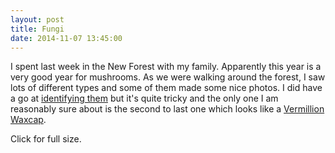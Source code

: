 ```yaml
---
layout: post
title: Fungi
date: 2014-11-07 13:45:00
---
```

I spent last week in the New Forest with my family. Apparently this year is a very good year for mushrooms. As we were walking around the forest, I saw lots of different types and some of them made some nice photos. I did have a go at [identifying them](http://www.wildaboutbritain.co.uk/british/Fungi/identification) but it's quite tricky and the only one I am reasonably sure about is the second to last one which looks like a [Vermillion Waxcap](http://www.wildaboutbritain.co.uk/vermilion-waxcap).

Click for full size.

<p class="mini_gallery">
<a href="http://www.subdimension.co.uk/files/2014-11-07-Fungi/IMG_1479.jpg"><img src="http://www.subdimension.co.uk/files/2014-11-07-Fungi/thumbs/IMG_1479.jpg" alt=""></a>
<a href="http://www.subdimension.co.uk/files/2014-11-07-Fungi/IMG_1480.jpg"><img src="http://www.subdimension.co.uk/files/2014-11-07-Fungi/thumbs/IMG_1480.jpg" alt=""></a>
<a href="http://www.subdimension.co.uk/files/2014-11-07-Fungi/IMG_1504.jpg"><img src="http://www.subdimension.co.uk/files/2014-11-07-Fungi/thumbs/IMG_1504.jpg" alt=""></a>
<a href="http://www.subdimension.co.uk/files/2014-11-07-Fungi/IMG_1503.jpg"><img src="http://www.subdimension.co.uk/files/2014-11-07-Fungi/thumbs/IMG_1503.jpg" alt=""></a>
<a href="http://www.subdimension.co.uk/files/2014-11-07-Fungi/IMG_1507.jpg"><img src="http://www.subdimension.co.uk/files/2014-11-07-Fungi/thumbs/IMG_1507.jpg" alt=""></a>
<a href="http://www.subdimension.co.uk/files/2014-11-07-Fungi/IMG_1509.jpg"><img src="http://www.subdimension.co.uk/files/2014-11-07-Fungi/thumbs/IMG_1509.jpg" alt=""></a>
</p>